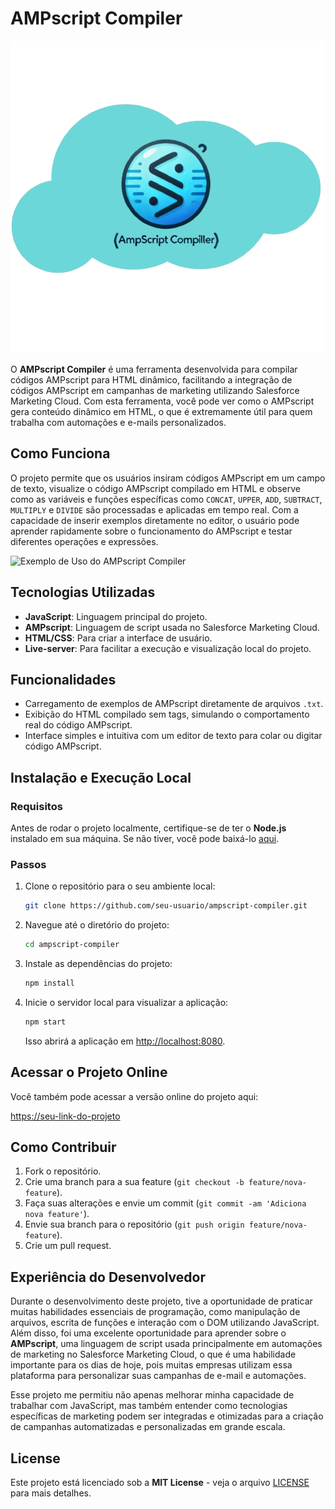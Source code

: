 # AMPscript Compiler

![AMPscript Compiler Logo](assets/ampscript_compiler_js_logo_clound.png)

O **AMPscript Compiler** é uma ferramenta desenvolvida para compilar códigos AMPscript para HTML dinâmico, facilitando a integração de códigos AMPscript em campanhas de marketing utilizando Salesforce Marketing Cloud. Com esta ferramenta, você pode ver como o AMPscript gera conteúdo dinâmico em HTML, o que é extremamente útil para quem trabalha com automações e e-mails personalizados.

## Como Funciona

O projeto permite que os usuários insiram códigos AMPscript em um campo de texto, visualize o código AMPscript compilado em HTML e observe como as variáveis e funções específicas como `CONCAT`, `UPPER`, `ADD`, `SUBTRACT`, `MULTIPLY` e `DIVIDE` são processadas e aplicadas em tempo real. Com a capacidade de inserir exemplos diretamente no editor, o usuário pode aprender rapidamente sobre o funcionamento do AMPscript e testar diferentes operações e expressões.

![Exemplo de Uso do AMPscript Compiler](assets/ampscript_compiler_demo.gif)

## Tecnologias Utilizadas

- **JavaScript**: Linguagem principal do projeto.
- **AMPscript**: Linguagem de script usada no Salesforce Marketing Cloud.
- **HTML/CSS**: Para criar a interface de usuário.
- **Live-server**: Para facilitar a execução e visualização local do projeto.

## Funcionalidades

- Carregamento de exemplos de AMPscript diretamente de arquivos `.txt`.
- Exibição do HTML compilado sem tags, simulando o comportamento real do código AMPscript.
- Interface simples e intuitiva com um editor de texto para colar ou digitar código AMPscript.

## Instalação e Execução Local

### Requisitos

Antes de rodar o projeto localmente, certifique-se de ter o **Node.js** instalado em sua máquina. Se não tiver, você pode baixá-lo [aqui](https://nodejs.org/).

### Passos

1. Clone o repositório para o seu ambiente local:

   ```bash
   git clone https://github.com/seu-usuario/ampscript-compiler.git
   ```

2. Navegue até o diretório do projeto:

   ```bash
   cd ampscript-compiler
   ```

3. Instale as dependências do projeto:

   ```bash
   npm install
   ```

4. Inicie o servidor local para visualizar a aplicação:

   ```bash
   npm start
   ```

   Isso abrirá a aplicação em [http://localhost:8080](http://localhost:8080).

## Acessar o Projeto Online

Você também pode acessar a versão online do projeto aqui:

[https://seu-link-do-projeto](https://seu-link-do-projeto)

## Como Contribuir

1. Fork o repositório.
2. Crie uma branch para a sua feature (`git checkout -b feature/nova-feature`).
3. Faça suas alterações e envie um commit (`git commit -am 'Adiciona nova feature'`).
4. Envie sua branch para o repositório (`git push origin feature/nova-feature`).
5. Crie um pull request.

## Experiência do Desenvolvedor

Durante o desenvolvimento deste projeto, tive a oportunidade de praticar muitas habilidades essenciais de programação, como manipulação de arquivos, escrita de funções e interação com o DOM utilizando JavaScript. Além disso, foi uma excelente oportunidade para aprender sobre o **AMPscript**, uma linguagem de script usada principalmente em automações de marketing no Salesforce Marketing Cloud, o que é uma habilidade importante para os dias de hoje, pois muitas empresas utilizam essa plataforma para personalizar suas campanhas de e-mail e automações.

Esse projeto me permitiu não apenas melhorar minha capacidade de trabalhar com JavaScript, mas também entender como tecnologias específicas de marketing podem ser integradas e otimizadas para a criação de campanhas automatizadas e personalizadas em grande escala.

## License

Este projeto está licenciado sob a **MIT License** - veja o arquivo [LICENSE](LICENSE) para mais detalhes.
